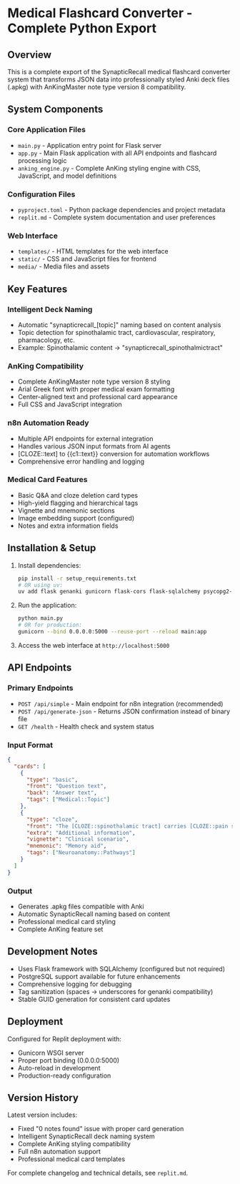 # Medical Flashcard Converter - Complete Python Export

## Overview
This is a complete export of the SynapticRecall medical flashcard converter system that transforms JSON data into professionally styled Anki deck files (.apkg) with AnKingMaster note type version 8 compatibility.

## System Components

### Core Application Files
- `main.py` - Application entry point for Flask server
- `app.py` - Main Flask application with all API endpoints and flashcard processing logic
- `anking_engine.py` - Complete AnKing styling engine with CSS, JavaScript, and model definitions

### Configuration Files
- `pyproject.toml` - Python package dependencies and project metadata
- `replit.md` - Complete system documentation and user preferences

### Web Interface
- `templates/` - HTML templates for the web interface
- `static/` - CSS and JavaScript files for frontend
- `media/` - Media files and assets

## Key Features

### Intelligent Deck Naming
- Automatic "synapticrecall_[topic]" naming based on content analysis
- Topic detection for spinothalamic tract, cardiovascular, respiratory, pharmacology, etc.
- Example: Spinothalamic content → "synapticrecall_spinothalmictract"

### AnKing Compatibility
- Complete AnKingMaster note type version 8 styling
- Arial Greek font with proper medical exam formatting
- Center-aligned text and professional card appearance
- Full CSS and JavaScript integration

### n8n Automation Ready
- Multiple API endpoints for external integration
- Handles various JSON input formats from AI agents
- [CLOZE::text] to {{c1::text}} conversion for automation workflows
- Comprehensive error handling and logging

### Medical Card Features
- Basic Q&A and cloze deletion card types
- High-yield flagging and hierarchical tags
- Vignette and mnemonic sections
- Image embedding support (configured)
- Notes and extra information fields

## Installation & Setup

1. Install dependencies:
   ```bash
   pip install -r setup_requirements.txt
   # OR using uv:
   uv add flask genanki gunicorn flask-cors flask-sqlalchemy psycopg2-binary
   ```

2. Run the application:
   ```bash
   python main.py
   # OR for production:
   gunicorn --bind 0.0.0.0:5000 --reuse-port --reload main:app
   ```

3. Access the web interface at `http://localhost:5000`

## API Endpoints

### Primary Endpoints
- `POST /api/simple` - Main endpoint for n8n integration (recommended)
- `POST /api/generate-json` - Returns JSON confirmation instead of binary file
- `GET /health` - Health check and system status

### Input Format
```json
{
  "cards": [
    {
      "type": "basic",
      "front": "Question text",
      "back": "Answer text",
      "tags": ["Medical::Topic"]
    },
    {
      "type": "cloze",
      "front": "The [CLOZE::spinothalamic tract] carries [CLOZE::pain signals]",
      "extra": "Additional information",
      "vignette": "Clinical scenario",
      "mnemonic": "Memory aid",
      "tags": ["Neuroanatomy::Pathways"]
    }
  ]
}
```

### Output
- Generates .apkg files compatible with Anki
- Automatic SynapticRecall naming based on content
- Professional medical card styling
- Complete AnKing feature set

## Development Notes

- Uses Flask framework with SQLAlchemy (configured but not required)
- PostgreSQL support available for future enhancements
- Comprehensive logging for debugging
- Tag sanitization (spaces → underscores for genanki compatibility)
- Stable GUID generation for consistent card updates

## Deployment

Configured for Replit deployment with:
- Gunicorn WSGI server
- Proper port binding (0.0.0.0:5000)
- Auto-reload in development
- Production-ready configuration

## Version History

Latest version includes:
- Fixed "0 notes found" issue with proper card generation
- Intelligent SynapticRecall deck naming system
- Complete AnKing styling compatibility
- Full n8n automation support
- Professional medical card templates

For complete changelog and technical details, see `replit.md`.